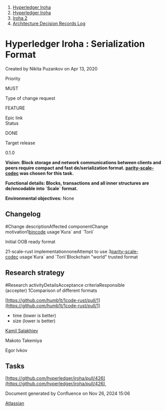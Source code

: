 1. [Hyperledger Iroha](index.html)
2. [Hyperledger Iroha](Hyperledger-Iroha_20873224.html)
3. [Iroha 2](Iroha-2_21012047.html)
4. [Architecture Decision Records Log](Architecture-Decision-Records-Log_21016003.html)

# Hyperledger Iroha : Serialization Format

Created by Nikita Puzankov on Apr 13, 2020

Priority

MUST

Type of change request

FEATURE

Epic link  
Status

DONE

Target release

0.1.0

**Vision: Block storage and network communications between clients and peers require compact and fast de/serialization format. [parity-scale-codec](https://github.com/paritytech/parity-scale-codec) was chosen for this task.**

**Functional details: Blocks, transactions and all inner structures are de/encodable into \`Scale\` format.**

**Environmental objectives:** None

## Changelog

#Change descriptionAffected componentChange motivation1[bincode](https://github.com/servo/bincode) usage\`Kura\` and \`Torii\`

Initial OOB ready format

21-scale-rust implementationnoneAttempt to use 3[parity-scale-codec](https://github.com/paritytech/parity-scale-codec) usage\`Kura\` and \`Torii\`Blockchain "world" trusted format

## Research strategy

#Research activityDetailsAcceptance criteriaResponsible (accepter) 1Comparison of different formats

[https://github.com/humb1t/1code-rust/pull/1](https://github.com/humb1t/1code-rust/pull/1)

- time (lower is better)
- size (lower is better)

[Kamil Salakhiev](https://lf-hyperledger.atlassian.net/wiki/people/557058:07723e0b-a027-4cc4-ad6d-324e41cccb4d?ref=confluence)

Makoto Takemiya

Egor Ivkov

## Tasks

[https://github.com/hyperledger/iroha/pull/426](https://github.com/hyperledger/iroha/pull/426) 

Document generated by Confluence on Nov 26, 2024 15:06

[Atlassian](http://www.atlassian.com/)
